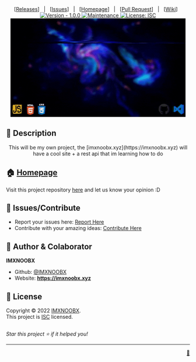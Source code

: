 <div align="center">
[<a href='https://github.com/IMXNOOBX/imxnoobx.xyz/releases'>Releases</a>]&nbsp;&nbsp;&nbsp;|&nbsp;&nbsp;&nbsp;[<a href='https://github.com/IMXNOOBX/imxnoobx.xyz/issues'>Issues</a>]&nbsp;&nbsp;&nbsp;|&nbsp;&nbsp;&nbsp;[<a href='https://github.com/IMXNOOBX/imxnoobx.xyz#readme'>Homepage</a>]&nbsp;&nbsp;&nbsp;|&nbsp;&nbsp;&nbsp;[<a href='https://github.com/IMXNOOBX/imxnoobx.xyz/pulls'>Pull Request</a>]&nbsp;&nbsp;&nbsp;|&nbsp;&nbsp;&nbsp;[<a href='https://github.com/IMXNOOBX/imxnoobx.xyz/wiki'>Wiki</a>]&nbsp;&nbsp;&nbsp;

</div>
<div align="center">
<a href="https://github.com/IMXNOOBX/imxnoobx.xyz" title="">
<img src="https://img.shields.io/badge/version-1.0.0-blue.svg?style=for-the-badge&logo=appveyor" alt="Version - 1.0.0">
</a>
<a href="https://github.com/IMXNOOBX/imxnoobx.xyz" title="">
<img src="https://img.shields.io/badge/documentation-yes-brightgreen.svg?style=for-the-badge" alt="Maintenance">
</a>
<a href="https://github.com/IMXNOOBX/imxnoobx.xyz/LICENSE.md" target="_blank">
<img alt="License: ISC" src="https://img.shields.io/github/license/IMXNOOBX/imxnoobx.xyz?style=for-the-badge" />
</a>
</div>

<div align="center">
<img src="https://github.com/IMXNOOBX/imxnoobx.xyz/raw/main/.github/assets/giphy.gif" alt="banner"></img>
</div>

## 📘 Description

<div align="center">
This will be my own project, the [imxnoobx.xyz](https://imxnoobx.xyz) will have a cool site + a rest api that im learning how to do
</div>
        
## 🏠 [Homepage](https://github.com/IMXNOOBX/imxnoobx.xyz#readme)

Visit this project repository [here](https://github.com/IMXNOOBX/imxnoobx.xyz#readme) and let us know your opinion :D

## 🌟 Issues/Contribute

- Report your issues here: [Report Here](https://github.com/IMXNOOBX/imxnoobx.xyz/issues)
- Contribute with your amazing ideas: [Contribute Here](https://github.com/IMXNOOBX/imxnoobx.xyz/pulls)

## 👤 Author & Colaborator

**IMXNOOBX**

- Github: [@IMXNOOBX](https://github.com/IMXNOOBX)
- Website: **https://imxnoobx.xyz**

## 📝 License

Copyright © 2022 [IMXNOOBX](https://github.com/IMXNOOBX).<br />
This project is [ISC](https://github.com/IMXNOOBX/imxnoobx.xyz/blob/master/LICENSE) licensed.

##

_Star this project ⭐️ if it helped you!_

---

<div align="right">
<a href='https://github.com/IMXNOOBX/imxnoobx.xyz'>💎</a>
</div>

<!-- Made with: https://github.com/IMXNOOBX/imxnoobx.xyz - ISC - 2022 - IMXNOOBX -->
